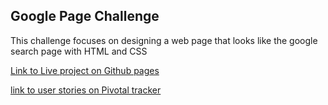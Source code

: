 ## Google Page Challenge
This challenge focuses on designing a web page that looks like the google search page with HTML and CSS


[Link to Live project on Github pages](https://kalsmic.github.io/google_page_challenge/) 

[link to user stories on Pivotal tracker](https://www.pivotaltracker.com/n/projects/2231657) 
